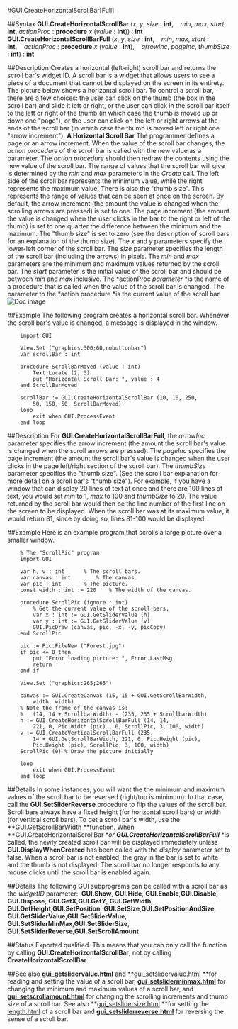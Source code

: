 
#GUI.CreateHorizontalScrollBar[Full]

##Syntax
**GUI.CreateHorizontalScrollBar** (*x*, *y*, *size* : **int**,    *min*, *max*, *start*: **int**, *actionProc* : **procedure** *x* (*value* : **int**)) : **int**
**GUI.CreateHorizontalScrollBarFull** (*x*, *y*, *size* : **int**,    *min*, *max*, *start* : **int**,    *actionProc* : **procedure** *x* (*value* : **int**),    *arrowInc*, *pageInc*, *thumbSize* : **int**) : **int**

##Description
Creates a horizontal (left-right) scroll bar and returns the scroll bar's widget ID. 
A scroll bar is a widget that allows users to see a piece of a document that cannot be displayed on the screen in its entirety. The picture below shows a horizontal scroll bar. To control a scroll bar, there are a few choices: the user can click on the thumb (the box in the scroll bar) and slide it left or right, or the user can click in the scroll bar itself to the left or right of the thumb (in which case the thumb is moved up or down one "page"), or the user can click on the left or right arrows at the ends of the scroll bar (in which case the thumb is moved left or right one "arrow increment"). 
**A Horizontal Scroll Bar**
The programmer defines a page or an arrow increment. When the value of the scroll bar changes, the *action procedure* of the scroll bar is called with the new value as a parameter. The *action procedure* should then redraw the contents using the new value of the scroll bar.
The range of values that the scroll bar will give is determined by the *min* and *max* parameters in the *Create* call. The left side of the scroll bar represents the minimum value, while the right represents the maximum value. There is also the "thumb size". This represents the range of values that can be seen at once on the screen.
By default, the arrow increment (the amount the value is changed when the scrolling arrows are pressed) is set to one. The page increment (the amount the value is changed when the user clicks in the bar to the right or left of the thumb) is set to one quarter the difference between the minimum and the maximum. The "thumb size" is set to zero (see the description of scroll bars for an explanation of the thumb size).
The *x* and *y* parameters specify the lower-left corner of the scroll bar. The *size* parameter specifies the length of the scroll bar (including the arrows) in pixels. The *min* and *max* parameters are the minimum and maximum values returned by the scroll bar. The *start* parameter is the initial value of the scroll bar and should be between *min* and *max* inclusive. The *actionProc *parameter* *is the name of a procedure that is called when the value of the scroll bar is changed. The parameter to the *action procedure *is the current value of the scroll bar.
![Doc image](gui_createhorizontalscrollbar_full01.gif)

##Example
The following program creates a horizontal scroll bar. Whenever the scroll bar's value is changed, a message is displayed in the window.

        import GUI 
        
        View.Set ("graphics:300;60,nobuttonbar") 
        var scrollBar : int
        
        procedure ScrollBarMoved (value : int)
            Text.Locate (2, 3)
            put "Horizontal Scroll Bar: ", value : 4
        end ScrollBarMoved
        
        scrollBar := GUI.CreateHorizontalScrollBar (10, 10, 250,
            50, 150, 50, ScrollBarMoved)
        loop
            exit when GUI.ProcessEvent
        end loop
##Description
For **GUI.CreateHorizontalScrollBarFull**, the *arrowInc* parameter specifies the arrow increment (the amount the scroll bar's value is changed when the scroll arrows are pressed). The *pageInc* specifies the page increment (the amount the scroll bar's value is changed when the user clicks in the page left/right section of the scroll bar). The *thumbSize* parameter specifies the "thumb size". (See the scroll bar explanation for more detail on a scroll bar's "thumb size").
For example, if you have a window that can display 20 lines of text at once and there are 100 lines of text, you would set *min* to 1, *max* to 100 and *thumbSize* to 20. The value returned by the scroll bar would then be the line number of the first line on the screen to be displayed. When the scroll bar was at its maximum value, it would return 81, since by doing so, lines 81-100 would be displayed. 

##Example
Here is an example program that scrolls a large picture over a smaller window.

        % The "ScrollPic" program.
        import GUI
        
        var h, v : int      % The scroll bars.
        var canvas : int        % The canvas.
        var pic : int       % The picture.
        const width : int := 220    % The width of the canvas.
        
        procedure ScrollPic (ignore : int)
            % Get the current value of the scroll bars.
            var x : int := GUI.GetSliderValue (h)
            var y : int := GUI.GetSliderValue (v)
            GUI.PicDraw (canvas, pic, -x, -y, picCopy)
        end ScrollPic
        
        pic := Pic.FileNew ("Forest.jpg")
        if pic <= 0 then
            put "Error loading picture: ", Error.LastMsg
            return
        end if
        
        View.Set ("graphics:265;265")
        
        canvas := GUI.CreateCanvas (15, 15 + GUI.GetScrollBarWidth, 
            width, width)
        % Note the frame of the canvas is:
        %   (14, 14 + ScrollbarWidth) - (235, 235 + ScrollbarWidth)
        h := GUI.CreateHorizontalScrollBarFull (14, 14,
            221, 0, Pic.Width (pic) , 0, ScrollPic, 3, 100, width)
        v := GUI.CreateVerticalScrollBarFull (235, 
            14 + GUI.GetScrollBarWidth, 221, 0, Pic.Height (pic), 
            Pic.Height (pic), ScrollPic, 3, 100, width)
        ScrollPic (0) % Draw the picture initially

        loop
            exit when GUI.ProcessEvent
        end loop
##Details
In some instances, you will want the the minimum and maximum values of the scroll bar to be reversed (right/top is minimum). In that case, call the **GUI.SetSliderReverse** procedure to flip the values of the scroll bar.
Scroll bars always have a fixed height (for horizontal scroll bars) or width (for vertical scroll bars). To get a scroll bar's width, use the **GUI.GetScrollBarWidth **function. 
When **GUI.CreateHorizontalScrollBar **or **GUI.CreateHorizontalScrollBarFull*** *is called, the newly created scroll bar will be displayed immediately unless **GUI.DisplayWhenCreated** has been called with the *display* parameter set to false. 
When a scroll bar is not enabled, the gray in the bar is set to white and the thumb is not displayed. The scroll bar no longer responds to any mouse clicks until the scroll bar is enabled again.

##Details
The following GUI subprograms can be called with a scroll bar as the *widgetID* parameter:
 **GUI.Show**, **GUI.Hide**, **GUI.Enable**,**GUI.Disable**, **GUI.Dispose**, **GUI.GetX**,**GUI.GetY**, **GUI.GetWidth**, **GUI.GetHeight**,**GUI.SetPosition**, **GUI.SetSize**,**GUI.SetPositionAndSize**, **GUI.GetSliderValue**,**GUI.SetSliderValue**, **GUI.SetSliderMinMax**,**GUI.SetSliderSize**, **GUI.SetSliderReverse**,**GUI.SetScrollAmount**

##Status
Exported qualified.
This means that you can only call the function by calling **GUI.CreateHorizontalScrollBar**, not by calling **CreateHorizontalScrollBar**.

##See also
**[gui_getslidervalue.html](GUI.GetSliderValue)** and **[gui_setslidervalue.html](GUI.SetSliderValue) **for reading and setting the value of a scroll bar, **[gui_setsliderminmax.html](GUI.SetSliderMinMax)** for changing the minimum and maximum values of a scroll bar, and **[gui_setscrollamount.html](GUI.SetScrollAmount)** for changing the scrolling increments and thumb size of a scroll bar. See also **[gui_setslidersize.html](GUI.SetSliderSize) **for setting the [length.html](length) of a scroll bar and **[gui_setsliderreverse.html](GUI.SetSliderReverse)** for reversing the sense of a scroll bar.
